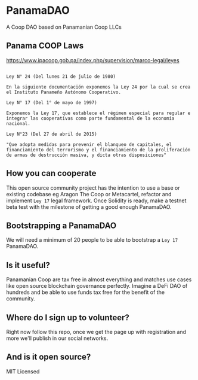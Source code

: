 # PanamaDAO
A Coop DAO based on Panamanian Coop LLCs

##  Panama COOP Laws

https://www.ipacoop.gob.pa/index.php/supervision/marco-legal/leyes

```

Ley N° 24 (Del lunes 21 de julio de 1980)

En la siguiente documentación exponemos la Ley 24 por la cual se crea el Instituto Panameño Autónomo Cooperativo.

Ley N° 17 (Del 1° de mayo de 1997)

Exponemos la Ley 17, que establece el régimen especial para regular e integrar las cooperativas como parte fundamental de la economía nacional.

Ley N°23 (Del 27 de abril de 2015)

"Que adopta medidas para prevenir el blanqueo de capitales, el financiamiento del terrorismo y el financiamiento de la proliferación de armas de destrucción masiva, y dicta otras disposiciones"
```

## How you can cooperate

This open source community project has the intention to use a base or existing codebase eg Aragon The Coop or Metacartel, refactor and implement `Ley 17` legal framework. Once Solidity is ready, make a testnet beta test with the milestone of getting a good enough PanamaDAO.

## Bootstrapping a PanamaDAO

We will need a minimum of 20 people to be able to bootstrap a  `Ley 17` PanamaDAO. 

## Is it useful?

Panamanian Coop are tax free in almost everything and matches use cases like open source blockchain governance perfectly. Imagine a DeFi DAO of hundreds and be able to use funds tax free for the benefit of the community.

## Where do I sign up to volunteer?

Right now follow this repo, once we get the page up with registration and more we'll publish in our social networks.

## And is it open source?

MIT Licensed

